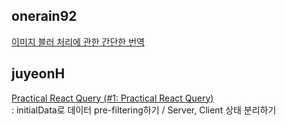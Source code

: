 <h2>onerain92</h2><a href="https://www.notion.so/study66/Building-an-awesome-image-loading-experience-61a73b2180ec4c738d5d71c2a3eb034a#cb368f0056754a1ca4d33a02a41b5a84">이미지 블러 처리에 관한 간단한 번역</a><h2>juyeonH</h2><a href="https://www.notion.so/study66/1-Practical-React-Query-55c23f321b3c47299f89b38dd4723082#7dd7fb56f0af4105943d05e1f1edc959">Practical React Query (#1: Practical React Query)</a><br>: initialData로 데이터 pre-filtering하기 / Server, Client 상태 분리하기